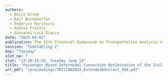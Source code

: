 ```yaml
---
authors:
  - Boris Grimm
  - Ralf Borndoerfer
  - Federico Marinucci
  - Andrea Fraioli
  - Giovanni Luca Giacco
date: "2025-04-01"
publication: The 12th Triennial Symposium on Transportation Analysis conference
session: "Timetabling 2"
day: "Tuesday"
slot_no: 7
slot: "13:30-15:30, Tuesday June 24"
title: "Passenger Based Intermodal Connection Optimization of the Italian Passenger Railway Network"
url_pdf: "/proceedings/TRISTAN2025_ExtendedAbstract_489.pdf"
---
```

